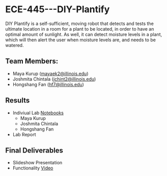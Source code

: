 # ECE-445---DIY-Plantify
DIY Plantify is a self-sufficient, moving robot that detects and tests the ultimate location in a room for a plant to be located, in order to have an optimal amount of sunlight. As well, it can detect moisture levels in a plant, which will then alert the user when moisture levels are, and needs to be watered. 

## Team Members: 
+ Maya Kurup (mayaek2@illinois.edu)
+ Joshmita Chintala (jchint2@illinois.edu)
+ Hongshang Fan (hf7@illinois.edu)

## Results
- Indiviual Lab [Notebooks](https://github.com/hf7cc/ECE445--DIY-Plantify/tree/main/notebook)
  - Maya Kurup
  - Joshmita Chintala
  - Hongshang Fan
- Lab Report

## Final Deliverables
- Slideshow Presentation
- Functionality [Video](https://youtu.be/NmGvFySN6Jg)

